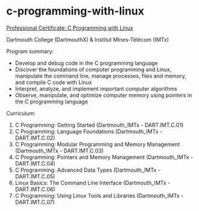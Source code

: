 # c-programming-with-linux

[Professional Certificate: C Programming with Linux](https://www.edx.org/professional-certificate/dartmouth-imtx-c-programming-with-linux)

Dartmouth College (DartmouthX) & Institut Mines-Télécom (IMTx)


Program summary:

* Develop and debug code in the C programming language
* Discover the foundations of computer programming and Linux, manipulate the command line, manage processes, files and memory, and compile C code with Linux
* Interpret, analyze, and implement important computer algorithms
* Observe, manipulate, and optimize computer memory using pointers in the C programming language

Curriculum:

1.  C Programming: Getting Started (Dartmouth_IMTx - DART.IMT.C.01)
2.  C Programming: Language Foundations (Dartmouth_IMTx - DART.IMT.C.02)
3.  C Programming: Modular Programming and Memory Management (Dartmouth_IMTx - DART.IMT.C.03)
4.  C Programming: Pointers and Memory Management (Dartmouth_IMTx - DART.IMT.C.04)
5.  C Programming: Advanced Data Types (Dartmouth_IMTx - DART.IMT.C.05)
6.  Linux Basics: The Command Line Interface (Dartmouth_IMTx - DART.IMT.C.06)
7.  C Programming: Using Linux Tools and Libraries (Dartmouth_IMTx - DART.IMT.C.07)
